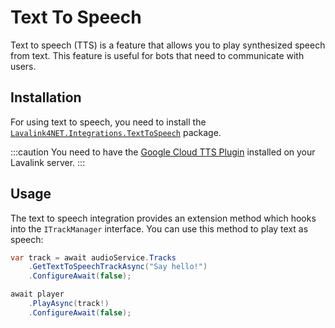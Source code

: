 # Text To Speech

Text to speech (TTS) is a feature that allows you to play synthesized speech from text. This feature is useful for bots that need to communicate with users.

## Installation

For using text to speech, you need to install the [`Lavalink4NET.Integrations.TextToSpeech`](https://www.nuget.org/packages/Lavalink4NET.Integrations.TextToSpeech) package.

:::caution
You need to have the [Google Cloud TTS Plugin](https://github.com/DuncteBot/tts-plugin) installed on your Lavalink server.
:::

## Usage

The text to speech integration provides an extension method which hooks into the `ITrackManager` interface. You can use this method to play text as speech:

```csharp
var track = await audioService.Tracks
    .GetTextToSpeechTrackAsync("Say hello!")
    .ConfigureAwait(false);

await player
    .PlayAsync(track!)
    .ConfigureAwait(false);
```
